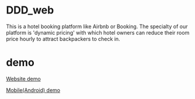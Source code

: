 # DDD_web
This is a hotel booking platform like Airbnb or Booking.
The specialty of our platform is 'dynamic pricing' with which hotel owners can reduce their room price hourly to attract backpackers to check in.

# demo
[Website demo](https://www.youtube.com/watch?v=HBqEe0Ad_8Y&list=PLVVMQF8vWNCLd6hdMiXBWu_VvNQ8M30dY&index=1)

[Mobile(Android) demo](https://www.youtube.com/watch?v=bQDPjrmgqyY&t=8s&list=PLVVMQF8vWNCLX7kVI7vP1RfOo0KfJcARQ&index=1)


